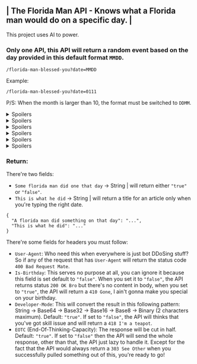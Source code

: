 ## | The Florida Man API - Knows what a Florida man would do on a specific day. |
This project uses AI to power.
### Only one API, this API will return a random event based on the day provided in this default format `MMDD`.
```
/florida-man-blessed-you?date=MMDD
```
Example:
```
/florida-man-blessed-you?date=0111
```
P/S: When the month is larger than 10, the format must be switched to `DDMM`.
<details><summary>Spoilers</summary>

P/S: When you enter `0000`, the API will return a `301 Moved Permanently` to rick roll.

</details>
<details><summary>Spoilers</summary>
P/S: There's 1% chance of getting a rick roll redirect even when you typed the right thing.
</details>
</details>
<details><summary>Spoilers</summary>
P/S: The AI mentioned above is ChatGPT generating 730 lines of `if` code.
</details>
<details><summary>Spoilers</summary>
P/S: Sorry for the mistake, the default format is `DDMM`, not `MMDD`. So for the first P/S, you should take another look after knowing this.
</details>
<details><summary>Spoilers</summary>
P/S: It's my project so the default format is now based on the format that I've mentioned above.
</details>
<details><summary>Spoilers</summary>
P/S: Sorry for the confusion, the first P/S.
</details>

### Return:
There're two fields:
- `Some florida man did one that day` -> String | will return either `"true"` or `"false"`.
- `This is what he did` -> String | will return a title for an article only when you're typing the right date.
```BrainFuck
{
  "A florida man did something on that day": "...",
  "This is what he did": "..."
}
```
There're some fields for headers you must follow:
- `User-Agent`: Who need this when everywhere is just bot DDoSing stuff? So if any of the request that has `User-Agent` will return the status code `400 Bad Request Mate`.
- `Is-Birthday`: This serves no purpose at all, you can ignore it because this field is set default to `"false"`. When you set it to `"false"`, the API returns status `200 OK Bro` but there's no content in body, when you set to `"true"`, the API will return a `410 Gone`, I ain't gonna make you special on your birthday.
- `Developer-Mode`: This will convert the result in this following pattern: String -> Base64 -> Base32 -> Base16 -> Base8 -> Binary (2 characters maximum). Default: `"true"`. If set to `"false"`, the API will thinks that you've got skill issue and will return a `418 I'm a teapot`.
- `EOTC` (End-Of-Thinking-Capacity): The response will be cut in half. Default: `"true"`. If set to `"false"` then the API will send the whole response, other than that, the API just lazy to handle it.
Except for the fact that the API would always return a `303 See Other` when you successfully pulled something out of this, you're ready to go!
